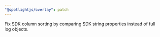 ```yaml
---
"@spotlightjs/overlay": patch
---
```


Fix SDK column sorting by comparing SDK string properties instead of full log objects.

